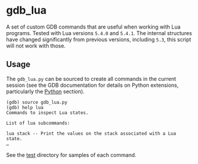 gdb_lua
=======

A set of custom GDB commands that are useful when working with Lua programs.
Tested with Lua versions `5.4.0` and `5.4.1`.  The internal structures have
changed significantly from previous versions, including `5.3`, this script will
not work with those.

Usage
-----

The `gdb_lua.py` can be sourced to create all commands in the current session
(see the GDB documentation for details on Python extensions, particularly the
[Python](https://sourceware.org/gdb/current/onlinedocs/gdb/Python.html)
section).

```
(gdb) source gdb_lua.py
(gdb) help lua
Commands to inspect Lua states.

List of lua subcommands:

lua stack -- Print the values on the stack associated with a Lua state.
…
```

See the [test](./test) directory for samples of each command.
